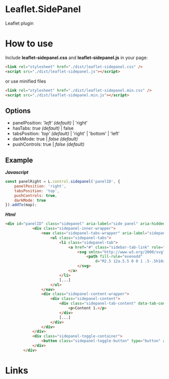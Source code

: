 # Leaflet.SidePanel
Leaflet plugin

# How to use
Include **leaflet-sidepanel.css** and **leaflet-sidepanel.js** in your page:
```html
<link rel="stylesheet" href="./dist/leaflet-sidepanel.css" />
<script src="./dist/leaflet-sidepanel.js"></script>
```
or use minified files
```html
<link rel="stylesheet" href="./dist/leaflet-sidepanel.min.css" />
<script src="./dist/leaflet-sidepanel.min.js"></script>
```

## Options

- panelPosition: _'left' (default)_ | 'right'
- hasTabs: _true (default)_ | false
- tabsPosition: _'top' (default)_ | 'right' | 'bottom' | 'left'
- darkMode: true | _false (default)_
- pushControls: true | _false (default)_

## Example

***Javascript***
```javascript
const panelRight = L.control.sidepanel('panelID', {
    panelPosition: 'right',
    tabsPosition: 'top',
    pushControls: true,
    darkMode: true
}).addTo(map);
```

***Html***
```html
<div id="panelID" class="sidepanel" aria-label="side panel" aria-hidden="false">
			<div class="sidepanel-inner-wrapper">
				<nav class="sidepanel-tabs-wrapper" aria-label="sidepanel tab navigation">
					<ul class="sidepanel-tabs">
						<li class="sidepanel-tab">
							<a href="#" class="sidebar-tab-link" role="tab" data-tab-link="tab-1">
								<svg xmlns="http://www.w3.org/2000/svg" width="24" height="24"  fill="currentColor" class="bi bi-list" viewBox="0 0 16 16">
									<path fill-rule="evenodd"
										d="M2.5 12a.5.5 0 0 1 .5-.5h10a.5.5 0 0 1 0 1H3a.5.5 0 0 1-.5-.5zm0-4a.5.5 0 0 1 .5-.5h10a.5.5 0 0 1 0 1H3a.5.5 0 0 1-.5-.5zm0-4a.5.5 0 0 1 .5-.5h10a.5.5 0 0 1 0 1H3a.5.5 0 0 1-.5-.5z" />
								</svg>
							</a>
						</li>
                        [...]
					</ul>
				</nav>
				<div class="sidepanel-content-wrapper">
					<div class="sidepanel-content">
						<div class="sidepanel-tab-content" data-tab-content="tab-1">
							<p>Content 1.</p>
						</div>
                        [...]
					</div>
				</div>
			</div>
			<div class="sidepanel-toggle-container">
				<button class="sidepanel-toggle-button" type="button" aria-label="toggle side panel"></button>
			</div>
		</div>
```

# Links